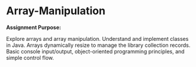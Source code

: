 # Array-Manipulation

**Assignment Purpose:**

Explore arrays and array manipulation. Understand and implement classes in Java. Arrays dynamically resize to manage the library collection records. Basic console input/output, object-oriented programming principles, and simple control flow.
